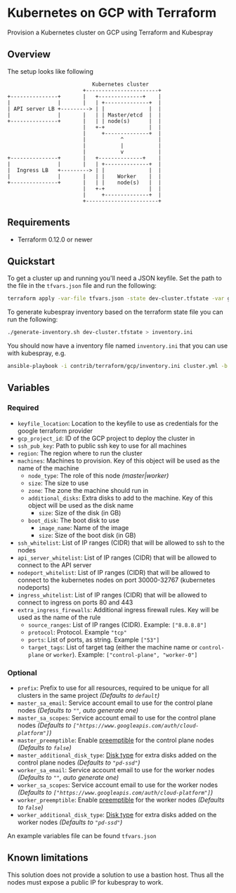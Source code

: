 # Kubernetes on GCP with Terraform

Provision a Kubernetes cluster on GCP using Terraform and Kubespray

## Overview

The setup looks like following

```text
                           Kubernetes cluster
                        +-----------------------+
+---------------+       |   +--------------+    |
|               |       |   | +--------------+  |
| API server LB +---------> | |              |  |
|               |       |   | | Master/etcd  |  |
+---------------+       |   | | node(s)      |  |
                        |   +-+              |  |
                        |     +--------------+  |
                        |           ^           |
                        |           |           |
                        |           v           |
+---------------+       |   +--------------+    |
|               |       |   | +--------------+  |
|  Ingress LB   +---------> | |              |  |
|               |       |   | |    Worker    |  |
+---------------+       |   | |    node(s)   |  |
                        |   +-+              |  |
                        |     +--------------+  |
                        +-----------------------+
```

## Requirements

* Terraform 0.12.0 or newer

## Quickstart

To get a cluster up and running you'll need a JSON keyfile.
Set the path to the file in the `tfvars.json` file and run the following:

```bash
terraform apply -var-file tfvars.json -state dev-cluster.tfstate -var gcp_project_id=<ID of your GCP project> -var keyfile_location=<location of the json keyfile>
```

To generate kubespray inventory based on the terraform state file you can run the following:

```bash
./generate-inventory.sh dev-cluster.tfstate > inventory.ini
```

You should now have a inventory file named `inventory.ini` that you can use with kubespray, e.g.

```bash
ansible-playbook -i contrib/terraform/gcp/inventory.ini cluster.yml -b -v
```

## Variables

### Required

* `keyfile_location`: Location to the keyfile to use as credentials for the google terraform provider
* `gcp_project_id`: ID of the GCP project to deploy the cluster in
* `ssh_pub_key`: Path to public ssh key to use for all machines
* `region`: The region where to run the cluster
* `machines`: Machines to provision. Key of this object will be used as the name of the machine
  * `node_type`: The role of this node *(master|worker)*
  * `size`: The size to use
  * `zone`: The zone the machine should run in
  * `additional_disks`: Extra disks to add to the machine. Key of this object will be used as the disk name
    * `size`: Size of the disk (in GB)
  * `boot_disk`: The boot disk to use
    * `image_name`: Name of the image
    * `size`: Size of the boot disk (in GB)
* `ssh_whitelist`: List of IP ranges (CIDR) that will be allowed to ssh to the nodes
* `api_server_whitelist`: List of IP ranges (CIDR) that will be allowed to connect to the API server
* `nodeport_whitelist`: List of IP ranges (CIDR) that will be allowed to connect to the kubernetes nodes on port 30000-32767 (kubernetes nodeports)
* `ingress_whitelist`: List of IP ranges (CIDR) that will be allowed to connect to ingress on ports 80 and 443
* `extra_ingress_firewalls`: Additional ingress firewall rules. Key will be used as the name of the rule
  * `source_ranges`: List of IP ranges (CIDR). Example: `["8.8.8.8"]`
  * `protocol`: Protocol. Example `"tcp"`
  * `ports`: List of ports, as string. Example `["53"]`
  * `target_tags`: List of target tag (either the machine name or `control-plane` or `worker`). Example: `["control-plane", "worker-0"]`

### Optional

* `prefix`: Prefix to use for all resources, required to be unique for all clusters in the same project *(Defaults to `default`)*
* `master_sa_email`: Service account email to use for the control plane nodes *(Defaults to `""`, auto generate one)*
* `master_sa_scopes`: Service account email to use for the control plane nodes *(Defaults to `["https://www.googleapis.com/auth/cloud-platform"]`)*
* `master_preemptible`: Enable [preemptible](https://cloud.google.com/compute/docs/instances/preemptible)
  for the control plane nodes *(Defaults to `false`)*
* `master_additional_disk_type`: [Disk type](https://cloud.google.com/compute/docs/disks/#disk-types)
  for extra disks added on the control plane nodes *(Defaults to `"pd-ssd"`)*
* `worker_sa_email`: Service account email to use for the worker nodes *(Defaults to `""`, auto generate one)*
* `worker_sa_scopes`: Service account email to use for the worker nodes *(Defaults to `["https://www.googleapis.com/auth/cloud-platform"]`)*
* `worker_preemptible`: Enable [preemptible](https://cloud.google.com/compute/docs/instances/preemptible)
  for the worker nodes *(Defaults to `false`)*
* `worker_additional_disk_type`: [Disk type](https://cloud.google.com/compute/docs/disks/#disk-types)
  for extra disks added on the worker nodes *(Defaults to `"pd-ssd"`)*

An example variables file can be found `tfvars.json`

## Known limitations

This solution does not provide a solution to use a bastion host. Thus all the nodes must expose a public IP for kubespray to work.
